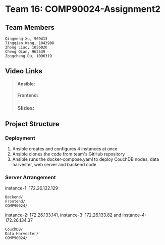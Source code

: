 ﻿# Team 16: COMP90024-Assignment2
## Team Members
```
Qingmeng Xu, 969413
Tingqian Wang, 1043988
Zhong Liao, 1056020
Cheng Qian, 962539
Zongcheng Du, 1096319
```

## Video Links
> #### Ansible:
>
> #### Frontend:
>
> ### Slides:


## Project Structure
### Deployment

  1. Ansible creates and configures 4 instances at once
  2. Ansible clones the code from team's GitHub repository
  3. Ansible runs the docker-compose.yaml to deploy CouchDB nodes, data harvester, web server and backend code
  
### Server Arrangement

  instance-1: 172.26.132.129
  ```
  Backend/
  Frontend/
  COMP90024/
  ```
  
  instance-2: 172.26.133.141, instance-3: 172.26.133.82 and instance-4: 172.26.134.37
  ```
  CouchDB/
  Data Harvester/
  COMP90024/
  ```
